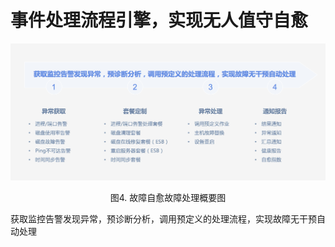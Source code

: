 # 事件处理流程引擎，实现无人值守自愈

![-w2020](../media/b09e0088de07b18188def1974a14acd2.png)
<center>图4. 故障自愈故障处理概要图</center>

获取监控告警发现异常，预诊断分析，调用预定义的处理流程，实现故障无干预自动处理
